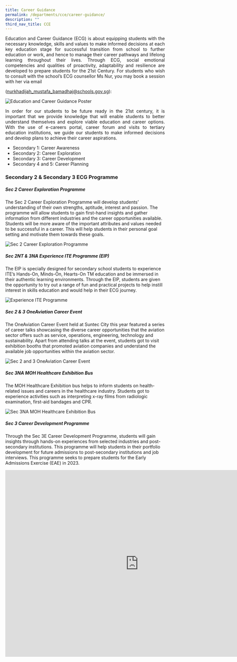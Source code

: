 ```yaml
---
title: Career Guidance
permalink: /departments/cce/career-guidance/
description: ""
third_nav_title: CCE
---
```

<style>
.google-slides-container{ position: relative; width: 100%; padding-top: 72%; overflow: hidden; } .google-slides-container iframe{ position: absolute; top: 0; left: 0; width: 100%; height: 100%; }
</style>

<p style="text-align:justify">Education and Career Guidance (ECG) is about equipping students with the necessary knowledge, skills and values to make informed decisions at each key education stage for successful transition from school to further education or work, and hence to manage their career pathways and lifelong learning throughout their lives. Through ECG, social emotional competencies and qualities of proactivity, adaptability and resilience are developed to prepare students for the 21st Century.
For students who wish to consult with the school’s ECG counsellor Ms Nur, you may book a session with her via email </p>

([nurkhadijah\_mustafa\_bamadhaj@schools.gov.sg](mailto:nurkhadijah_mustafa_bamadhaj@schools.gov.sg)[](mailto:tay_liu_kian_sharon@schools.gov.sg)):

![Education and Career Guidance Poster](/images/Departments/cce-ecg-counsellor.jpg)

<p style="text-align:justify">In order for our students to be future ready in the 21st century, it is important that we provide knowledge that will enable students to better understand themselves and explore viable education and career options. With the use of e-careers portal, career forum and visits to tertiary education institutions, we guide our students to make informed decisions and develop plans to achieve their career aspirations.</p>

* Secondary 1: Career Awareness
* Secondary 2: Career Exploration
* Secondary 3: Career Development
* Secondary 4 and 5: Career Planning

### **Secondary 2 & Secondary 3 ECG Programme**

##### **Sec 2 Career Exploration Programme**
The Sec 2 Career Exploration Programme will develop students’ understanding of their own strengths, aptitude, interest and passion. The programme will allow students to gain first-hand insights and gather information from different industries and the career opportunities available. Students will be more aware of the important attributes and values needed to be successful in a career. This will help students in their personal goal setting and motivate them towards these goals.

![Sec 2 Career Exploration Programme](/images/Departments/cce-ecg-s2cep01.jpg)

##### **Sec 2NT & 3NA Experience ITE Programme (EIP)**
The EIP is specially designed for secondary school students to experience ITE’s Hands-On, Minds-On, Hearts-On TM education and be immersed in their authentic learning environments. Through the EIP, students are given the opportunity to try out a range of fun and practical projects to help instill interest in skills education and would help in their ECG journey.

![Experience ITE Programme](/images/Departments/cce-ecg-eip01.jpg)

##### **Sec 2 & 3 OneAviation Career Event**
The OneAviation Career Event held at Suntec City this year featured a series of career talks showcasing the diverse career opportunities that the aviation sector offers such as service, operations, engineering, technology and sustainability. Apart from attending talks at the event, students got to visit exhibition booths that promoted aviation companies and understand the available job opportunities within the aviation sector.

![Sec 2 and 3 OneAviation Career Event ](/images/Departments/cce-ecg-aviation01.jpg)

##### **Sec 3NA MOH Healthcare Exhibition Bus**
The MOH Healthcare Exhibition bus helps to inform students on health-related issues and careers in the healthcare industry. Students got to experience activities such as interpreting x-ray films from radiologic examination, first-aid bandages and CPR. 

![Sec 3NA MOH Healthcare Exhibition Bus](/images/Departments/cce-ecg-mohbus01.jpg)

##### **Sec 3 Career Development Programme**
Through the Sec 3E Career Development Programme, students will gain insights through hands-on experiences from selected industries and post-secondary institutions. This programme will help students in their portfolio development for future admissions to post-secondary institutions and job interviews. This programme seeks to prepare students for the Early Admissions Exercise (EAE) in 2023. 

<iframe src="https://docs.google.com/presentation/d/e/2PACX-1vSeljykz8la5kdHIWYXWyJXhm90RP7-SnhRwGCajXJjvBtvWhl9FRdmk7vlsPE0MeO0iQhtLC8B2mpo/embed?start=false&loop=true&delayms=3000" frameborder="0" width="840" height="589" allowfullscreen="true"></iframe>

<!---**Secondary 2 ECG Programme:**

![Secondary 2 ECG Programme](/images/Departments/cce-ecg02.png)

**Secondary 3 ECG Programme:**

![Secondary 3 ECG Programme](/images/Departments/cce-ecgn-01.jpg)
Interview Skills and Aviation industry

![Secondary 3 ECG Programme](/images/Departments/cce-ecgn-02.jpg)
Aviation Industry

![Secondary 3 ECG Programme](/images/Departments/cce-ecgn-03.jpg)
Food Science and Law Industry

![Secondary 3 ECG Programme](/images/Departments/cce-ecgn-04.jpg)
Hotel management and Media Industry
-->